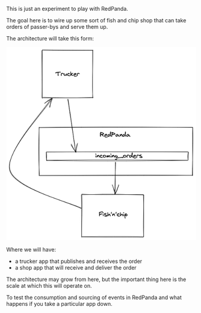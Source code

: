 This is just an experiment to play with RedPanda.

The goal here is to wire up some sort of fish and chip shop that can take orders of passer-bys and serve them up.

The architecture will take this form:

![](architecture.png)

Where we will have:
- a trucker app that publishes and receives the order
- a shop app that will receive and deliver the order

The architecture may grow from here, but the important thing here is the scale at which this will operate on.

To test the consumption and sourcing of events in RedPanda and what happens if you take a particular app down.